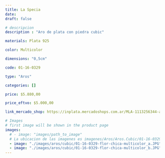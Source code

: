 ```yaml
---
title: La Specia
date: 
draft: false

# descripcion
description : "Aro de plata con piedra cubic"

materials: Plata 925

color: Multicolor

dimensions: "0,5cm"

code: 01-16-0329

type: "Aros"

categories: []

price: $5.880,00

price_eftvo: $5.000,00

link_mercado_shop: https://inplata.mercadoshops.com.ar/MLA-1113256344-aros-en-plata-925-y-cristal-color-flores-la-specia-_JM

# Images
# first image will be shown in the product page
images:
  # - image: "images/path_to_image"
  # La ubicacion de las imagenes es imagenes/Aros/Aros.Cubic/01-16-0329-la-specia
  - image: "./images/aros/cubic/01-16-0329-flor-chica-multicolor_a.JPG"
  - image: "./images/aros/cubic/01-16-0329-flor-chica-multicolor_b.JPG"
---
```

